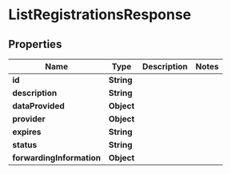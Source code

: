 
# ListRegistrationsResponse

## Properties
Name | Type | Description | Notes
------------ | ------------- | ------------- | -------------
**id** | **String** |  | 
**description** | **String** |  | 
**dataProvided** | **Object** |  | 
**provider** | **Object** |  | 
**expires** | **String** |  | 
**status** | **String** |  | 
**forwardingInformation** | **Object** |  | 



